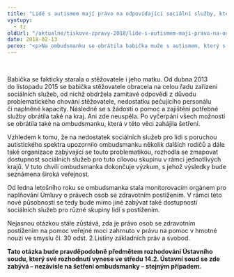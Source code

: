 ```yaml
---
title: "Lidé s autismem mají právo na odpovídající sociální služby, které jim usnadní život"
vystupy:
  - tz
oldUrl: "/aktualne/tiskove-zpravy-2018/lide-s-autismem-maji-pravo-na-odpovidajici-socialni-sluzby-ktere-jim-usnadni-zivot"
date: 2018-02-13
perex: "<p>Na ombudsmanku se obrátila babička muže s autismem, který s ohledem na míru svého postižení potřebuje pro život podporu prostřednictvím pobytové sociální služby. Ve svém kraji však neuspěl. Muž se tak nacházel bez adekvátní pomoci více než dva roky. Nejedná se o ojedinělý problém. </p>"
---
```


<!-- imported from the old website -->

<br /><p>Babička se fakticky starala o stěžovatele i jeho matku. Od dubna 2013 do listopadu 2015 se babička stěžovatele obracela na celou řadu zařízení sociálních služeb, od nichž obdržela zamítavé odpovědi z důvodu problematického chování stěžovatele, nedostatku pečujícího personálu či naplněné kapacity. Následně se s žádostí o pomoc a zajištění potřebné služby obrátila také na kraj. Ani zde neuspěla. Po vyčerpání všech možností se obrátila také na ombudsmanku, která v této věci zahájila šetření. </p> <p>Vzhledem k tomu, že na nedostatek sociálních služeb pro lidi s poruchou autistického spektra upozornilo ombudsmanku několik dalších rodičů a dále také organizace zabývající se touto problematikou, rozhodla se zmapovat dostupnost sociálních služeb pro tuto cílovou skupinu v rámci jednotlivých krajů. V tuto chvíli ombudsmanka dokončuje výzkum, s jehož výsledky bude seznámena široká veřejnost.</p> <p>Od ledna letošního roku se ombudsmanka stala monitorovacím orgánem pro naplňování Úmluvy o právech osob se zdravotním postižením. V rámci této nové působnosti se tedy bude mimo jiné zabývat také dostupností sociálních služeb pro různé skupiny lidí s postižením.</p> <p>Nejasnou otázkou stále zůstává, zda je právo osob se zdravotním postižením na pomoc veřejné moci zahrnuto v právu na pomoc v hmotné nouzi ve smyslu čl. 30 odst. 2 Listiny základních práv a svobod. </p> <b>Tato otázka bude pravděpodobně předmětem rozhodování Ústavního soudu, který své rozhodnutí vynese ve středu 14.2. Ústavní soud se zde zabývá – nezávisle na šetření ombudsmanky – stejným případem. </b>
